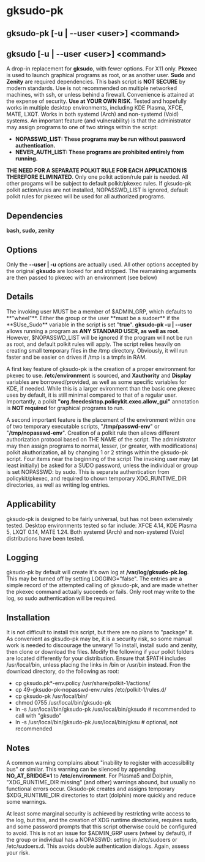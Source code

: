 # gksudo-pk
## gksudo-pk [-u | --user \<user\>] \<command\>
## gksudo [-u | --user \<user\>] \<command\>
A drop-in replacement for **gksudo**, with fewer options. For X11 only. **Pkexec** is used to launch graphical programs as root, or as another user. **Sudo** and **Zenity** are required dependencies. This bash script is **NOT SECURE** by modern standards. Use is not recommended on multiple networked machines, with ssh, or unless behind a firewall. Convenience is attained at the expense of security. **Use at YOUR OWN RISK**. Tested and hopefully works in multiple desktop environments, including KDE Plasma, XFCE, MATE, LXQT. Works in both systemd (Arch) and non-systemd (Void) systems. An important feature (and vulnerability) is that the administrator may assign programs to one of two strings within the script:

- **NOPASSWD_LIST: These programs may be run without password authentication.**
- **NEVER_AUTH_LIST: These programs are prohibited entirely from running.**

**THE NEED FOR A SEPARATE POLKIT RULE FOR EACH APPLICATION IS THEREFORE ELIMINATED**. Only one polkit action/rule pair is needed.  All other progams will be subject to default polkit/pkexec rules.  If gksudo-pk polkit action/rules are not installed, NOPASSWD_LIST is ignored, default polkit rules for pkexec will be used for all authorized programs.

## Dependencies
**bash, sudo, zenity**

##

## Options
Only the **--user | -u** options are actually used.  All other options accepted by the original **gksudo** are looked for and stripped.  The reamaining arguments are then passed to pkexec with an environment (see below)

## Details
The invoking user MUST be a member of $ADMIN_GRP, which defaults to **"wheel"**.  Either the group or the user **must be a sudoer** if the **$Use_Sudo** variable in the script is set "**true**".  **gksudo-pk -u | --user** allows running a program as **ANY STANDARD USER, as well as root**.  However, $NOPASSWD_LIST will be ignored if the program will not be run as root, and default polkit rules will apply.  The script relies heavily on creating small temporary files in the /tmp directory.  Obviously, it will run faster and be easier on drives if /tmp is a tmpfs in RAM.

A first key feature of gksudo-pk is the creation of a proper environment for pkexec to use.  **/etc/environment** is sourced, and **Xauthority** and **Display** variables are borrowed/provided, as well as some specific variables for KDE, if needed.  While this is a larger evironment than the basic one pkexec uses by default, it is still minimal compared to that of a regular user.  Importantly, a polkit **"org.freedesktop.policykit.exec.allow_gui"** annotation is **NOT required** for graphical programs to run.

A second important feature is the placement of the environment within one of two temporary executable scripts, "**/tmp/passwd-env**" or "**/tmp/nopasswd-env**". Creation of a polkit rule then allows different authorization protocol based on THE NAME of the script.  The administrator may then assign programs to normal, lesser, (or greater, with modifications) polkit akuthorization, all by changing 1 or 2 strings within the gksudo-pk script. Four items near the beginning of the script
The invoking user may (at least initially) be asked for a SUDO password, unless the individual or group is set NOPASSWD: by sudo.  This is separate authentication from policykit/pkexec, and required to chown temporary XDG_RUNTIME_DIR directories, as well as writing log entries.

## Applicability
gksudo-pk is designed to be fairly universal, but has not been extensively tested. Desktop environments tested so far include:
XFCE 4.14, KDE Plasma 5, LXQT 0.14, MATE 1.24. Both systemd (Arch) and non-systemd (Void) distributions have been tested.

## Logging
gksudo-pk by default will create it's own log at **/var/log/gksudo-pk.log**. This may be turned off by setting LOGGING="false". The entries are a simple record of the attempted calling of gksudo-pk, and are made whether the pkexec command actually succeeds or fails. Only root may write to the log, so sudo authentication will be required.

## Installation
It is not difficult to install this script, but there are no plans to "package" it.  As convenient as gksudo-pk may be, it is a security risk, so some manual work is needed to discourage the unwary! To install, install sudo and zenity, then clone or download the files. Modify the following if your polkit folders are located differently for your distribution.  Ensure that $PATH includes /usr/local/bin, unless placing the links in /bin or /usr/bin instead. Fron the download directory, do the following as root:

- cp 	gksudo.pk*-env.policy /usr/share/polkit-1/actions/
- cp 49-gksudo-pk-nopasswd-env.rules /etc/polkit-1/rules.d/
- cp gksudo-pk /usr/local/bin/
- chmod 0755 /usr/local/bin/gksudo-pk
- ln -s /usr/local/bin/gksudo-pk /usr/local/bin/gksudo  # recommended to call with "gksudo"
- ln -s /usr/local/bin/gksudo-pk /usr/local/bin/gksu    # optional, not recommended
 
## Notes
A common warning complains about "inability to register with accessibility bus" or similar.  This warning can be silenced by appending **NO_AT_BRIDGE=1** to **/etc/environment**. For Plasma5 and Dolphin, "XDG_RUNTIME_DIR missing" (and other) warnings abound, but usually no functional errors occur. Gksudo-pk creates and assigns temporary $XDG_RUNTIME_DIR directories to start (dolphin) more quickly and reduce some warnings.

At least some marginal security is achieved by restricting write access to the log, but this, and the creation of XDG runtime directories, requires sudo, and some password prompts that this script otherwise could be configured to avoid.  This is not an issue for $ADMIN_GRP users (wheel by default), if the group or individual has a NOPASSWD: setting in /etc/sudoers or /etc/sudoers.d.  This avoids double authentication dialogs.  Again, assess your risk.
